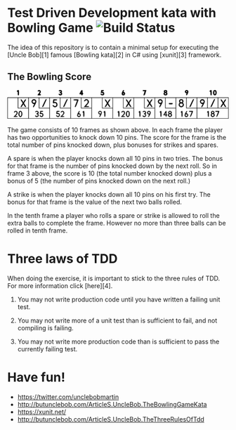 # Test Driven Development kata with Bowling Game ![Build Status](https://travis-ci.org/tavisca-bootcamp/tdd-basics.svg?branch=master)

The idea of this repository is to contain a minimal setup for executing the [Uncle Bob][1] famous [Bowling kata][2] in C# using [xunit][3] framework.

## The Bowling Score

![Example Score](bowling_scoresheet_example.png)

The game consists of 10 frames as shown above.  In each frame the player has
two opportunities to knock down 10 pins.  The score for the frame is the total
number of pins knocked down, plus bonuses for strikes and spares.

A spare is when the player knocks down all 10 pins in two tries.  The bonus for
that frame is the number of pins knocked down by the next roll.  So in frame 3
above, the score is 10 (the total number knocked down) plus a bonus of 5 (the
number of pins knocked down on the next roll.)

A strike is when the player knocks down all 10 pins on his first try.  The bonus
for that frame is the value of the next two balls rolled.

In the tenth frame a player who rolls a spare or strike is allowed to roll the extra
balls to complete the frame.  However no more than three balls can be rolled in
tenth frame.

# Three laws of TDD

When doing the exercise, it is important to stick to the three rules of TDD. For more information click [here][4].

1. You may not write production code until you have written a failing unit test.

2. You may not write more of a unit test than is sufficient to fail, and not compiling is failing.

3. You may not write more production code than is sufficient to pass the currently failing test.

# Have fun!

- https://twitter.com/unclebobmartin
- http://butunclebob.com/ArticleS.UncleBob.TheBowlingGameKata
- https://xunit.net/
- http://butunclebob.com/ArticleS.UncleBob.TheThreeRulesOfTdd
